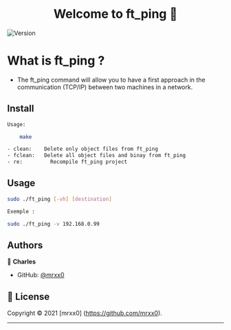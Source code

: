 <h1 align="center">Welcome to ft_ping 👋</h1>
<p>
  <img alt="Version" src="https://img.shields.io/badge/version-1.0-blue.svg?cacheSeconds=2592000" />
  </a>
</p>

<h1>What is ft_ping ?</h1> 

<p>

* The ft_ping command will allow you to have a first approach in the communication (TCP/IP) between two machines in a network. 


## Install

```sh
Usage:

	make 

- clean:	Delete only object files from ft_ping
- fclean:	Delete all object files and binay from ft_ping
- re:		  Recompile ft_ping project

```

## Usage

```sh
sudo ./ft_ping [-vh] [destination]

Exemple :

sudo ./ft_ping -v 192.168.0.99
```


## Authors

👤 **Charles**

* GitHub: [@mrxx0](https://github.com/mrxx0)


## 📝 License

Copyright © 2021 [mrxx0] (https://github.com/mrxx0).<br />
***
